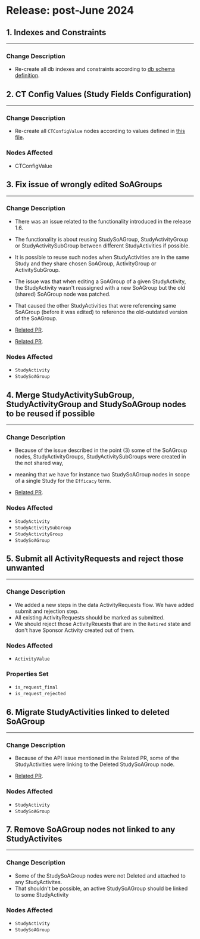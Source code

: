 # Release: post-June 2024


## 1. Indexes and Constraints
-------------------------------------
### Change Description
- Re-create all db indexes and constraints according to [db schema definition](https://novonordiskit.visualstudio.com/Clinical-MDR/_git/neo4j-mdr-db?path=/db_schema.py&version=GBmain&_a=contents).


## 2. CT Config Values (Study Fields Configuration)
-------------------------------------  
### Change Description
- Re-create all `CTConfigValue` nodes according to values defined in [this file](https://novonordiskit.visualstudio.com/Clinical-MDR/_git/studybuilder-import?path=/datafiles/configuration/study_fields_configuration.csv).

### Nodes Affected
- CTConfigValue


## 3. Fix issue of wrongly edited SoAGroups
-------------------------------------  
### Change Description
- There was an issue related to the functionality introduced in the release 1.6.
- The functionality is about reusing StudySoAGroup, StudyActivityGroup or StudyActivitySubGroup between different StudyActivities if possible.
- It is possible to reuse such nodes when StudyActivities are in the same Study and they share chosen SoAGroup, ActivityGroup or ActivitySubGroup.
- The issue was that when editing a SoAGroup of a given StudyActivity, the StudyActivity wasn't reassigned with a new SoAGroup but the old (shared) SoAGroup node was patched.
- That caused the other StudyActivities that were referencing same SoAGroup (before it was edited) to reference the old-outdated version of the SoAGroup.

- [Related PR](https://dev.azure.com/novonordiskit/Clinical-MDR/_git/clinical-mdr-api/pullrequest/151426).
- [Related PR](https://dev.azure.com/novonordiskit/Clinical-MDR/_git/clinical-mdr-api/pullrequest/152425).

### Nodes Affected
  - `StudyActivity`
  - `StudySoAGroup`


## 4. Merge StudyActivitySubGroup, StudyActivityGroup and StudySoAGroup nodes to be reused if possible
-------------------------------------  
### Change Description
- Because of the issue described in the point (3) some of the SoAGroup nodes, StudyActivityGroups, StudyActivitySubGroups were created in the not shared way,
- meaning that we have for instance two StudySoAGroup nodes in scope of a single Study for the `Efficacy` term.

- [Related PR](https://dev.azure.com/novonordiskit/Clinical-MDR/_git/clinical-mdr-api/pullrequest/107866).

### Nodes Affected
  - `StudyActivity`
  - `StudyActivitySubGroup`
  - `StudyActivityGroup`
  - `StudySoAGroup`


## 5. Submit all ActivityRequests and reject those unwanted
-------------------------------------------------------------------
### Change Description
- We added a new steps in the data ActivityRequests flow. We have added submit and rejection step.
- All existing ActivityRequests should be marked as submitted.
- We should reject those ActivityReuests that are in the `Retired` state and don't have Sponsor Activity created out of them.

### Nodes Affected
  - `ActivityValue`

### Properties Set
  - `is_request_final`
  - `is_request_rejected`


## 6. Migrate StudyActivities linked to deleted SoAGroup
-------------------------------------------------------------------
### Change Description
- Because of the API issue mentioned in the Related PR, some of the StudyActivities were linking to the Deleted StudySoAGroup node.

- [Related PR](https://dev.azure.com/novonordiskit/Clinical-MDR/_git/clinical-mdr-api/pullrequest/152581).

### Nodes Affected
  - `StudyActivity`
  - `StudySoAGroup`


## 7. Remove SoAGroup nodes not linked to any StudyActivites
-------------------------------------------------------------------
### Change Description
- Some of the StudySoAGroup nodes were not Deleted and attached to any StudyActivites.
- That shouldn't be possible, an active StudySoAGroup should be linked to some StudyActivity

### Nodes Affected
  - `StudyActivity`
  - `StudySoAGroup`
